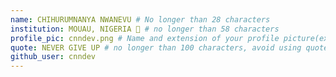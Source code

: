 ```yaml
---
name: CHIHURUMNANYA NWANEVU # No longer than 28 characters
institution: MOUAU, NIGERIA 🚩 # no longer than 58 characters
profile_pic: cnndev.png # Name and extension of your profile picture(ex. mona.png) The picture must be squared and 544px on width and height.
quote: NEVER GIVE UP # no longer than 100 characters, avoid using quotes(") to guarantee the format remains the same.
github_user: cnndev
---
```

